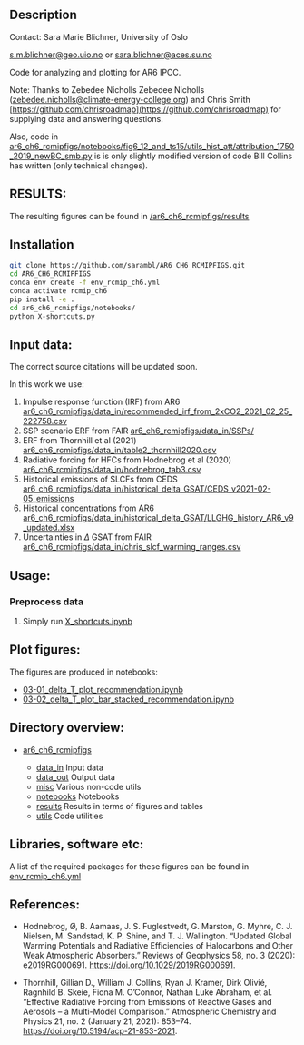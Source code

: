 ## Description
Contact: Sara Marie Blichner, University of Oslo 

[s.m.blichner@geo.uio.no](mailto:s.m.blichner@geo.uio.no) or [sara.blichner@aces.su.no](mailto:sara.blichner@aces.su.se)


Code for analyzing and plotting for AR6 IPCC. 


Note: Thanks to Zebedee Nicholls Zebedee Nicholls ([zebedee.nicholls@climate-energy-college.org](mailto:zebedee.nicholls@climate-energy-college.org)) and Chris Smith [https://github.com/chrisroadmap](https://github.com/chrisroadmap) for supplying data and answering questions. 

Also, code in [ar6_ch6_rcmipfigs/notebooks/fig6_12_and_ts15/utils_hist_att/attribution_1750_2019_newBC_smb.py](ar6_ch6_rcmipfigs/notebooks/fig6_12_and_ts15/utils_hist_att/attribution_1750_2019_newBC_smb.py) is is only slightly modified version of code Bill Collins has written (only technical changes).
 

## RESULTS:

The resulting figures can be found in [/ar6_ch6_rcmipfigs/results](./ar6_ch6_rcmipfigs/results)



## Installation

```bash
git clone https://github.com/sarambl/AR6_CH6_RCMIPFIGS.git
cd AR6_CH6_RCMIPFIGS
conda env create -f env_rcmip_ch6.yml
conda activate rcmip_ch6
pip install -e .
cd ar6_ch6_rcmipfigs/notebooks/
python X-shortcuts.py
``` 

## Input data: 
The correct source citations will be updated soon. 

In this work we use: 
1) Impulse response function (IRF) from AR6 [ar6_ch6_rcmipfigs/data_in/recommended_irf_from_2xCO2_2021_02_25_222758.csv](ar6_ch6_rcmipfigs/data_in/recommended_irf_from_2xCO2_2021_02_25_222758.csv)
2) SSP scenario ERF from FAIR [ar6_ch6_rcmipfigs/data_in/SSPs/](ar6_ch6_rcmipfigs/data_in/SSPs)
3) ERF from Thornhill et al (2021) [ar6_ch6_rcmipfigs/data_in/table2_thornhill2020.csv](ar6_ch6_rcmipfigs/data_in/table2_thornhill2020.csv)
4) Radiative forcing for HFCs from Hodnebrog et al (2020) [ar6_ch6_rcmipfigs/data_in/hodnebrog_tab3.csv](ar6_ch6_rcmipfigs/data_in/hodnebrog_tab3.csv)
5) Historical emissions of SLCFs from CEDS [ar6_ch6_rcmipfigs/data_in/historical_delta_GSAT/CEDS_v2021-02-05_emissions](ar6_ch6_rcmipfigs/data_in/historical_delta_GSAT/CEDS_v2021-02-05_emissions)
6) Historical concentrations from AR6 [ar6_ch6_rcmipfigs/data_in/historical_delta_GSAT/LLGHG_history_AR6_v9_updated.xlsx](ar6_ch6_rcmipfigs/data_in/historical_delta_GSAT/LLGHG_history_AR6_v9_updated.xlsx)
7) Uncertainties in $\Delta$ GSAT from FAIR [ar6_ch6_rcmipfigs/data_in/chris_slcf_warming_ranges.csv](ar6_ch6_rcmipfigs/data_in/chris_slcf_warming_ranges.csv)




## Usage:  

  
### Preprocess data

1. Simply run [X_shortcuts.ipynb](./ar6_ch6_rcmipfigs/notebooks/X-shortcuts.ipynb)

## Plot figures:
The figures are produced in notebooks:
- [03-01_delta_T_plot_recommendation.ipynb](./ar6_ch6_rcmipfigs/notebooks/03-01_delta_T_plot_recommendation.ipynb)
- [03-02_delta_T_plot_bar_stacked_recommendation.ipynb](./ar6_ch6_rcmipfigs/notebooks/03-02_delta_T_plot_bar_stacked_recommendation.ipynb)


## Directory overview: 
 - [ar6_ch6_rcmipfigs](./ar6_ch6_rcmipfigs)
 
    - [data_in](./ar6_ch6_rcmipfigs/data_in) Input data
    - [data_out](./ar6_ch6_rcmipfigs/data_out) Output data
    - [misc](./ar6_ch6_rcmipfigs/misc) Various non-code utils
    - [notebooks](./ar6_ch6_rcmipfigs/data_out) Notebooks
    - [results](./ar6_ch6_rcmipfigs/results) Results in terms of figures and tables 
    - [utils](./ar6_ch6_rcmipfigs/utils) Code utilities  
    

## Libraries, software etc:
A list of the required packages for these figures can be found in [env_rcmip_ch6.yml](env_rcmip_ch6.yml)

## References:

- Hodnebrog, Ø, B. Aamaas, J. S. Fuglestvedt, G. Marston, G. Myhre, C. J. Nielsen, M. Sandstad, K. P. Shine, and T. J. Wallington. “Updated Global Warming Potentials and Radiative Efficiencies of Halocarbons and Other Weak Atmospheric Absorbers.” Reviews of Geophysics 58, no. 3 (2020): e2019RG000691. https://doi.org/10.1029/2019RG000691.

- Thornhill, Gillian D., William J. Collins, Ryan J. Kramer, Dirk Olivié, Ragnhild B. Skeie, Fiona M. O’Connor, Nathan Luke Abraham, et al. “Effective Radiative Forcing from Emissions of Reactive Gases and Aerosols – a Multi-Model Comparison.” Atmospheric Chemistry and Physics 21, no. 2 (January 21, 2021): 853–74. https://doi.org/10.5194/acp-21-853-2021.


